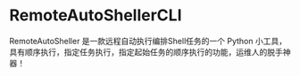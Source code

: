 # RemoteAutoShellerCLI
RemoteAutoSheller 是一款远程自动执行编排Shell任务的一个 Python 小工具，具有顺序执行，指定任务执行，指定起始任务的顺序执行的功能，运维人的脱手神器！
